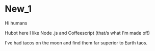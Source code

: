 # New_1

Hi humans 

Hubot here I like Node .js and Coffeescript (that/s what I'm made of!)

I've had tacos on the moon and find them far superior to Earth taos.
